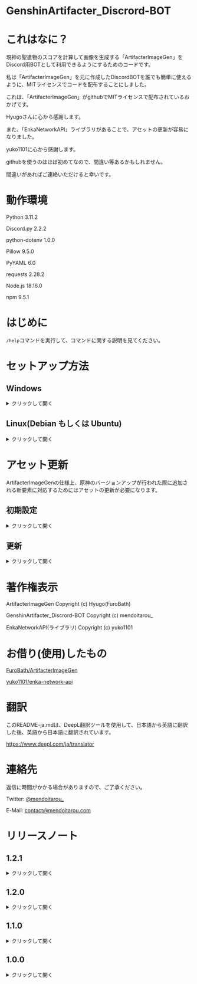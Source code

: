 # GenshinArtifacter_Discrord-BOT

# これはなに？

現神の聖遺物のスコアを計算して画像を生成する「ArtifacterImageGen」をDiscord用BOTとして利用できるようにするためのコードです。

私は「ArtifacterImageGen」を元に作成したDiscordBOTを誰でも簡単に使えるように、MITライセンスでコードを配布することにしました。

これは、「ArtifacterImageGen」がgithubでMITライセンスで配布されているおかげです。

Hyugoさんに心から感謝します。

また、「EnkaNetworkAPI」ライブラリがあることで、アセットの更新が容易になりました。

yuko1101に心から感謝します。

githubを使うのはほぼ初めてなので、間違い等あるかもしれません。

間違いがあればご連絡いただけると幸いです。

# 動作環境
Python 3.11.2

Discord.py 2.2.2

python-dotenv 1.0.0

Pillow 9.5.0

PyYAML 6.0

requests 2.28.2

Node.js 18.16.0

npm 9.5.1

# はじめに

`/help`コマンドを実行して、コマンドに関する説明を見てください。

# セットアップ方法

## Windows

<details>
<summary>クリックして開く</summary>

編集中...

</details>

## Linux(Debian もしくは Ubuntu)

<details>
<summary>クリックして開く</summary>

### DiscordBOTの作成

DiscordDeveloperPortalにアクセスします。

https://discord.com/developers/applications

「New Application.」をクリックします。

(すでに専用BOTを作成している場合は、トークン生成まで読み飛ばしてください)

BOTの名称を決め、「NAME」欄に入力する。

利用規約とデベロッパーポリシーに同意し、「Create」をクリックします。

「SETTING」の「BOT」タブを選択し、「Add Bot」をクリックします。

確認ダイアログが表示されたら、「Yes, do it!」をクリックします。

(2FAが設定されている場合は、認証してください)。

### トークン生成

「TOKEN」の下にある「Copy」をクリックして、BOTトークンをコピーします。

このトークンをメモ帳などにメモ（ペースト）しておく。

このトークンは、流出しないように注意してください。

### BOTのゲートウェイ設定

「Privileged Gateway Intents」の「PRESENCE INTENT」、「SERVER MEMBERS INTENT」、「MESSAGE CONTENT INTENT」3つすべてをONにします。

変更を保存するには、忘れずに「Save Changes」をクリックしてください。

### ボットによるサーバーへの参加を許可する

メニューから「OAuth2」→「URL Generator」を選択します。

「SCOPES」の「BOT」にチェックを入れ、「BOT PERMISSIONS」を必要なパーミッションに設定します。

(サーバーを所有し、本ボットのコードを信頼している場合は、「Administrator」チェックボックスをチェックしてもよいと思われます。)

「GENERATED URL」欄に表示されたURLをコピーして、コピーしたURLにアクセスします。

ボットを参加させたいサーバーを選択し、「Yes」をクリックします。

認証が正しいことを確認し、認証をクリックします。

hCaptchaの認証をクリアして、BOTをエンカレッジする。

これで、Discord BOTの事前設定は完了です。

### ソースをダウンロード
このリポジトリをgithubからzipファイルでダウンロードするか、GithubCLIなどでcloneしてください。

https://github.com/tarou-software/GenshinArtifacter_Discrord-BOT

(ZIPファイルでダウンロードされた方は、解凍してください。)

ディレクトリ内の「.env」ファイルを開き、「Please Here Your Discord BOT TOKEN」を「Token Generation」でコピーしたBOTトークンに置き換えます。

### Pythonのセットアップ

バージョンの確認コマンドを実行してpythonがインストールされているかを確認します。

```
python3 --version
```

バージョンが表示されたらOKです。

pipをインストールします。

```
sudo apt update
sudo apt install python3-pip
```

pipを使用して、各ライブラリをインストールします。

コマンドは以下のとおりです。

各種ライブラリをインストールします。
```
pip3 install discord.py
```

```
pip3 install python-dotenv
```

```
pip3 install Pillow
```

```
pip3 install pyyaml
```

```
pip3 install requests
```

すべてが正しくインストールされたことを確認してください。

### コンフィグを変更する

BOTのソースコードが入っているディレクトリ内に、「config.json」というファイルが存在します。

このファイルはBOTの設定を変更するものです。

**起動前に変更する必要がある箇所がある**ので、テキストエディタなどで開きます。

```
"Administrator_Name" : "Please Enter Your Name",
```

という行の「Please Enter Your Name」をあなたのニックネームに変更してください。

これは、EnkaNetworkのAPIを使用するために**必要な設定です**ので**必ず**行ってください。

また、

```
"BOT_Ver" : 1.0,
```

という項目は**変更しないで**ください。

<details>
<summary>任意の設定</summary>

#### uid_register

```
"uid_register" : true,
```

この項目を変更することで、UIDの登録を可能にするかしないかを設定できます。

- 有効にする場合は、「true」
- 無効にする場合は、「false」

に変更してください。

(初期設定は有効の「true」です。)

#### image_uid_mode

```
"image_uid_mode" : true
```

この項目を変更することで、タイミングによっては別の人の画像が送信されるという事態を回避することができます。

- 有効にする場合は、「true」
- 無効にする場合は、「false」

に変更してください。

(初期設定は有効の「true」です。)

</details>

### BOTを起動する

コマンドプロンプトなどを起動します。

カレントディレクトリをソースディレクトリに変更します。

次のコマンドを実行します。

```
python3 bot_start.py
```

(シェルスクリプトファイルを作成することをお勧めします。）

「Ready! Name:~~」と表示され、Discord上でBOTが正常に動作していることを確認してください。

</details>

# アセット更新

ArtifacterImageGenの仕様上、原神のバージョンアップが行われた際に追加される新要素に対応するためにはアセットの更新が必要になります。

## 初期設定

<details>
<summary>クリックして開く</summary>

### Node.jsのインストール

以下のコマンドでLTS版のNode.jsをインストールします。

```
curl -fsSL https://deb.nodesource.com/setup_lts.x | sudo -E bash -
sudo apt install nodejs -y
```

### ライブラリのインストール

カレントディレクトリをソースディレクトリに変更します。

次のコマンドを実行します。

```
npm install enka-network-api
```

</details>

## 更新

<details>
<summary>クリックして開く</summary>

**重要**
更新するときは、EnkaNetworkがメンテナンスをしていないことを確認してください。

更新をするには、カレントディレクトリをソースディレクトリに変更し以下のコマンドを実行します。

```
node asset_update.js
```

(シェルスクリプトファイルを作成することをお勧めします。）

実行すると、自動でキャラクター・武器・聖遺物のアセットを更新します。

更新時にBOTの再起動は不要です。

</details>

# 著作権表示

ArtifacterImageGen Copyright (c) Hyugo(FuroBath)

GenshinArtifacter_Discrord-BOT Copyright (c) mendoitarou_

EnkaNetworkAPI(ライブラリ) Copyright (c) yuko1101


# お借り(使用)したもの

[FuroBath/ArtifacterImageGen](https://github.com/FuroBath/ArtifacterImageGen)

[yuko1101/enka-network-api](https://github.com/yuko1101/enka-network-api)

# 翻訳
このREADME-ja.mdは、DeepL翻訳ツールを使用して、日本語から英語に翻訳した後、英語から日本語に翻訳されています。

https://www.deepl.com/ja/translator

# 連絡先

返信に時間がかかる場合がありますので、ご了承ください。

Twitter: [@mendoitarou_](https://twitter.com/mendoitarou_)

E-Mail: [contact@mendoitarou.com](mailto:contact@mendoitarou.com)

# リリースノート

## 1.2.1

<details>
<summary>クリックして開く</summary>

- BOTに関する情報を確認するコマンド名を変更
- コマンドの説明を見れるコマンドを追加

</details>

## 1.2.0

<details>
<summary>クリックして開く</summary>

- 生成画像キャラの元素に応じて埋め込みの色を変化
- アセット更新プログラムを追加

</details>

## 1.1.0

<details>
<summary>クリックして開く</summary>

- APIのルールに従えていない箇所があったので修正。
- UIDを登録しなかった場合の動作を変更
- 動作変更に伴い、/build_noコマンドの削除
- 画像生成の際、タイミングによっては別ユーザーの画像が生成される可能性がある問題を修正(コンフィグでON/OFF可能)
- 動作変更に伴い、READMEに説明を追記

</details>

## 1.0.0

<details>
<summary>クリックして開く</summary>

- 初期リリース

</details>
